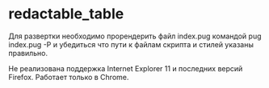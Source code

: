 # redactable_table
Для развертки необходимо прорендерить файл index.pug командой pug index.pug -P и убедиться что пути к файлам скрипта и стилей указаны правильно.

Не реализована поддержка Internet Explorer 11 и последних версий Firefox. Работает только в Chrome.
